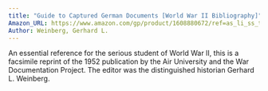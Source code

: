 ```yaml
---
title: "Guide to Captured German Documents [World War II Bibliography]"
Amazon_URL: https://www.amazon.com/gp/product/1608880672/ref=as_li_ss_tl?ie=UTF8&linkCode=ll1&tag=internetbo00a-20
Author: Weinberg, Gerhard L.
---
```

An essential reference for the serious student of World War II, this is a facsimile reprint of the 1952 publication by the Air University and the War Documentation Project.  The editor was the distinguished historian Gerhard L. Weinberg.